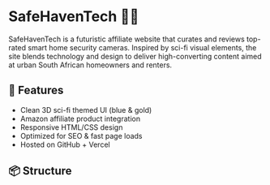 # SafeHavenTech 🔐🌌

SafeHavenTech is a futuristic affiliate website that curates and reviews top-rated smart home security cameras. Inspired by sci-fi visual elements, the site blends technology and design to deliver high-converting content aimed at urban South African homeowners and renters.

## 🚀 Features
- Clean 3D sci-fi themed UI (blue & gold)
- Amazon affiliate product integration
- Responsive HTML/CSS design
- Optimized for SEO & fast page loads
- Hosted on GitHub + Vercel

## 📦 Structure
